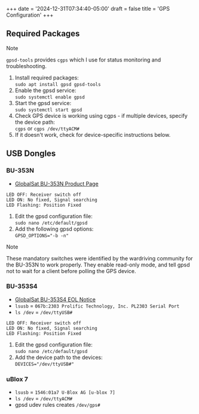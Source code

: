 +++
date = '2024-12-31T07:34:40-05:00'
draft = false
title = 'GPS Configuration'
+++

## Required Packages

> [!NOTE]
> `gpsd-tools` provides `cgps` which I use for status monitoring and troubleshooting.

1. Install required packages:  
   `sudo apt install gpsd gpsd-tools`
2. Enable the gpsd service:  
   `sudo systemctl enable gpsd`
3. Start the gpsd service:  
   `sudo systemctl start gpsd`
4. Check GPS device is working using cgps - if multiple devices, specify the device path:  
   `cgps` or `cgps /dev/ttyACM#`
5. If it doesn't work, check for device-specific instructions below.

## USB Dongles

### BU-353N

* [GlobalSat BU-353N Product Page](https://www.globalsat.com.tw/en/product-282348/USB-GPS-Receiver-BU-353N.html)

```
LED OFF: Receiver switch off
LED ON: No fixed, Signal searching
LED Flashing: Position Fixed
```

1. Edit the gpsd configuration file:  
   `sudo nano /etc/default/gpsd`
2. Add the following gpsd options:  
   `GPSD_OPTIONS="-b -n"`

> [!NOTE]
> These mandatory switches were identified by the wardriving community for the BU-353N to work properly. They enable read-only mode, and tell gpsd not to wait for a client before polling the GPS device.

### BU-353S4

* [GlobalSat BU-353S4 EOL Notice](https://www.globalsat.com.tw/en/product-199952/Cable-GPS-with-USB-interface-SiRF-Star-IV-BU-353S4-EOL.html)
* `lsusb` = `067b:2303 Prolific Technology, Inc. PL2303 Serial Port`
* `ls /dev` = `/dev/ttyUSB#`

```
LED OFF: Receiver switch off
LED ON: No fixed, Signal searching
LED Flashing: Position Fixed
```

1. Edit the gpsd configuration file:  
   `sudo nano /etc/default/gpsd`
2. Add the device path to the devices:  
   `DEVICES="/dev/ttyUSB#"`

### uBlox 7

* `lsusb` = `1546:01a7 U-Blox AG [u-blox 7]`
* `ls /dev` = `/dev/ttyACM#`
* gpsd udev rules creates `/dev/gps#`